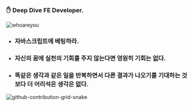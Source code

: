  ### ✋ Deep Dive FE Developer. 

![whoareyou](https://github.com/ivanselah/ivanselah/assets/78192018/b6ae0a0f-cc06-4222-8ea8-d8e11a2a35b1)

- ### 자바스크립트에 베팅하라.
- ### 자신의 꿈에 실천의 기회를 주지 않는다면 영원히 기회는 없다.
- ### 똑같은 생각과 같은 일을 반복하면서 다른 결과가 나오기를 기대하는 것보다 더 어리석은 생각은 없다.

![github-contribution-grid-snake](https://user-images.githubusercontent.com/89845641/218791674-c52db856-24d2-429f-8867-170c365730d1.svg)
